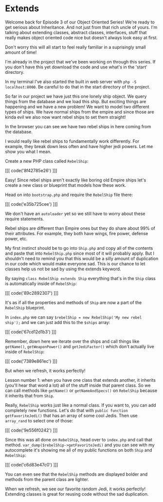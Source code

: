 # Extends

Welcome back for Episode 3 of our Object Oriented Series! We're ready
to get serious about Inheritance. And not just from that rich uncle of yours. 
I'm talking about extending classes, abstract classes, interfaces, stuff 
that really makes object oriented code nice but doesn't always look easy at first.

Don't worry this will all start to feel really familiar in a suprisingly 
small amount of time!

I'm already in the project that we've been working on through this series.
If you don't have this yet download the code and use what's in the 'start'
directory.

In my terminal I've also started the built in web server with `php -S localhost:8000`.
Be careful to do that in the start directory of the project.

So far in our project we have just this one lonely ship object. We query things
from the database and we load this ship. But exciting things are happening
and we have a new problem! We want to model two different types of ships. We have
normal ships from the empire and since those are kinda evil we also now want rebel ships
to set them straight!

In the browser you can see we have two rebel ships in here coming from the database.

I would really like rebel ships to fundamentally work differently. For example, they
break down less often and have higher jedi powers. Let me show you what I mean. 

Create a new PHP class called `RebelShip`:

[[[ code('8f42785e26') ]]]

Easy! Since rebel ships aren't exactly like boring old Empire ships let's create
a new class or blueprint that models how these work.

Head on into `bootstrap.php` and require the `RebelShip` file there:

[[[ code('e35b725cee') ]]]

We don't have an `autoloader` yet so we still have to worry about these require statements.

Rebel ships are different than Empire ones but they do share about 99% of their 
attributes. For example, they both have wings, fire power, defense power, etc. 

My first instinct should be to go into `Ship.php` and copy all of the contents and
paste that into `RebelShip.php` since most of it will probably apply. But I shouldn't
need to remind you that this would be a silly amount of duplication in our code which
would make everyone sad. This is our chance to let classes help us not be sad by using
the extends keyword.

By saying `class RebelShip extends Ship` everything that's in the `Ship` class
is automatically inside of `RebelShip`:

[[[ code('89c2892307') ]]]

It's as if all the properties and methods of `Ship` are now a part of the `RebelShip`
blueprint.

In `index.php` we can say `$rebelShip = new RebelShip('My new rebel ship');` and we
can just add this to the `$ships` array:

[[[ code('67cd12d1b3') ]]]

Remember, down here we iterate over the ships and call things like `getName()`,
`getWeaponPower()` and `getJediFactor()` which don't actually live inside of `RebelShip`:

[[[ code('7389e861ec') ]]]

But when we refresh, it works perfectly!

Lesson number 1: when you have one class that extends another, it inherits (you'll hear
that word a lot) all of the stuff inside that parent class. So we can call methods
like `getName()` or `getNameAndSpecs()` on `RebelShip` because it inherits that from `Ship`.

Really, `RebelShip` works just like a normal class. If you want to, you can add
completely new functions. Let's do that with `public function getFavoriteJedi()` that
has an array of some cool Jedis. Then use `array_rand` to select one of those:

[[[ code('9e556f0242') ]]]

Since this was all done on `RebelShip`, head over to `index.php` and call that method.
`var_dump($rebelShip->getFavoriteJedi)` and you can see with my autocomplete it's showing
me all of my public functions on both `Ship` and `RebelShip`:

[[[ code('c6d83e47c0') ]]]

You can even see that the `RebelShip` methods are displayed bolder and methods from
the parent class are lighter.

When we refresh, we see our favorite random Jedi, it works perfectly! Extending classes is 
great for reusing code without the sad duplication.
